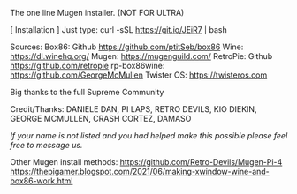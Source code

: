 The one line Mugen installer. (NOT FOR ULTRA)

[ Installation ]
Just type: curl -sSL https://git.io/JEiR7 | bash

Sources:
Box86: Github https://github.com/ptitSeb/box86
Wine: https://dl.winehq.org/
Mugen: https://mugenguild.com/
RetroPie: Github https://github.com/retropie
rp-box86wine: https://github.com/GeorgeMcMullen
Twister OS:  https://twisteros.com

Big thanks to the full Supreme Community

Credit/Thanks:
DANIELE DAN,
PI LAPS,
RETRO DEVILS,
KIO DIEKIN,
GEORGE MCMULLEN,
CRASH CORTEZ,
DAMASO

*If your name is not listed and you had helped make this possible please feel free to message us.*


Other Mugen install methods:
https://github.com/Retro-Devils/Mugen-Pi-4
https://thepigamer.blogspot.com/2021/06/making-xwindow-wine-and-box86-work.html
